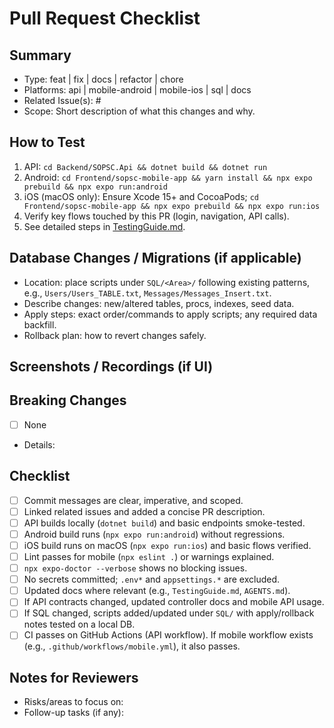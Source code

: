 # Pull Request Checklist

## Summary
- Type: feat | fix | docs | refactor | chore
- Platforms: api | mobile-android | mobile-ios | sql | docs
- Related Issue(s): #
- Scope: Short description of what this changes and why.

## How to Test
1. API: `cd Backend/SOPSC.Api && dotnet build && dotnet run`
2. Android: `cd Frontend/sopsc-mobile-app && yarn install && npx expo prebuild && npx expo run:android`
3. iOS (macOS only): Ensure Xcode 15+ and CocoaPods; `cd Frontend/sopsc-mobile-app && npx expo prebuild && npx expo run:ios`
4. Verify key flows touched by this PR (login, navigation, API calls).
5. See detailed steps in [TestingGuide.md](../../TestingGuide.md).

## Database Changes / Migrations (if applicable)
- Location: place scripts under `SQL/<Area>/` following existing patterns, e.g., `Users/Users_TABLE.txt`, `Messages/Messages_Insert.txt`.
- Describe changes: new/altered tables, procs, indexes, seed data.
- Apply steps: exact order/commands to apply scripts; any required data backfill.
- Rollback plan: how to revert changes safely.

## Screenshots / Recordings (if UI)
<!-- Add images or links to videos showing the change. -->

## Breaking Changes
- [ ] None
- Details:

## Checklist
- [ ] Commit messages are clear, imperative, and scoped.
- [ ] Linked related issues and added a concise PR description.
- [ ] API builds locally (`dotnet build`) and basic endpoints smoke-tested.
- [ ] Android build runs (`npx expo run:android`) without regressions.
- [ ] iOS build runs on macOS (`npx expo run:ios`) and basic flows verified.
- [ ] Lint passes for mobile (`npx eslint .`) or warnings explained.
- [ ] `npx expo-doctor --verbose` shows no blocking issues.
- [ ] No secrets committed; `.env*` and `appsettings.*` are excluded.
- [ ] Updated docs where relevant (e.g., `TestingGuide.md`, `AGENTS.md`).
- [ ] If API contracts changed, updated controller docs and mobile API usage.
- [ ] If SQL changed, scripts added/updated under `SQL/` with apply/rollback notes tested on a local DB.
- [ ] CI passes on GitHub Actions (API workflow). If mobile workflow exists (e.g., `.github/workflows/mobile.yml`), it also passes.

## Notes for Reviewers
- Risks/areas to focus on:
- Follow-up tasks (if any):
